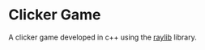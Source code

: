 # Clicker Game

A clicker game developed in c++ using the [raylib](https://www.raylib.com/) library.
